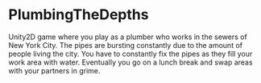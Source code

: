# PlumbingTheDepths

Unity2D game where you play as a plumber who works in the sewers of New York City. The pipes are bursting constantly due to
the amount of people living the city. You have to constantly fix the pipes as they fill your work area with water. Eventually
you go on a lunch break and swap areas with your partners in grime.
